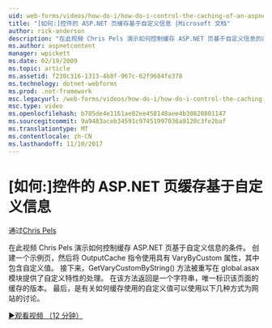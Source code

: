 ```yaml
---
uid: web-forms/videos/how-do-i/how-do-i-control-the-caching-of-an-aspnet-page-based-upon-custom-information
title: "[如何:]控件的 ASP.NET 页缓存基于自定义信息 |Microsoft 文档"
author: rick-anderson
description: "在此视频 Chris Pels 演示如何控制缓存 ASP.NET 页基于自定义信息的条件。 创建一个示例页，然后 o。..."
ms.author: aspnetcontent
manager: wpickett
ms.date: 02/19/2009
ms.topic: article
ms.assetid: f230c316-1313-4b8f-967c-62f9684fe378
ms.technology: dotnet-webforms
ms.prod: .net-framework
msc.legacyurl: /web-forms/videos/how-do-i/how-do-i-control-the-caching-of-an-aspnet-page-based-upon-custom-information
msc.type: video
ms.openlocfilehash: b785de4e1161ae82ee458148aee4b30820801147
ms.sourcegitcommit: 9a9483aceb34591c97451997036a9120c3fe2baf
ms.translationtype: MT
ms.contentlocale: zh-CN
ms.lasthandoff: 11/10/2017
---
```

<a name="how-do-i-control-the-caching-of-an-aspnet-page-based-upon-custom-information"></a>[如何:]控件的 ASP.NET 页缓存基于自定义信息
====================
通过[Chris Pels](https://twitter.com/chrispels)

在此视频 Chris Pels 演示如何控制缓存 ASP.NET 页基于自定义信息的条件。 创建一个示例页，然后将 OutputCache 指令使用具有 VaryByCustom 属性，其中包含自定义值。 接下来，GetVaryCustomByString() 方法被重写在 global.asax 模块提供了自定义特性的处理。 在该方法返回是一个字符串，唯一标识该页面的缓存的版本。 最后，是有关如何缓存使用的自定义值可以使用以下几种方式为网站的讨论。

[&#9654;观看视频 （12 分钟）](https://channel9.msdn.com/Blogs/ASP-NET-Site-Videos/how-do-i-control-the-caching-of-an-aspnet-page-based-upon-custom-information)
